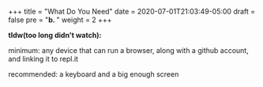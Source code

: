 +++
title = "What Do You Need"
date = 2020-07-01T21:03:49-05:00
draft = false
pre = "<b>b. </b>"
weight = 2
+++

**tldw(too long didn't watch):**

minimum: any device that can run a browser, along with a github account, and linking it to repl.it

recommended: a keyboard and a big enough screen 